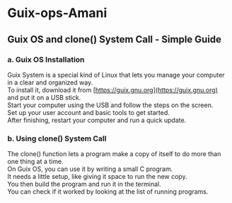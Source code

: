 # Guix-ops-Amani

## Guix OS and clone() System Call - Simple Guide

### a. Guix OS Installation

Guix System is a special kind of Linux that lets you manage your computer in a clear and organized way.  
To install it, download it from [https://guix.gnu.org](https://guix.gnu.org) and put it on a USB stick.  
Start your computer using the USB and follow the steps on the screen.  
Set up your user account and basic tools to get started.  
After finishing, restart your computer and run a quick update.

### b. Using clone() System Call

The clone() function lets a program make a copy of itself to do more than one thing at a time.  
On Guix OS, you can use it by writing a small C program.  
It needs a little setup, like giving it space to run the new copy.  
You then build the program and run it in the terminal.  
You can check if it worked by looking at the list of running programs.
